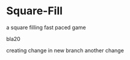 # Square-Fill
a square filling fast paced game

bla20


creating change in new branch
another change
